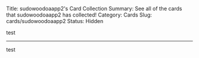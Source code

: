 Title: sudowoodoaapp2's Card Collection
Summary: See all of the cards that sudowoodoaapp2 has collected!
Category: Cards
Slug: cards/sudowoodoaapp2
Status: Hidden

test

---
test